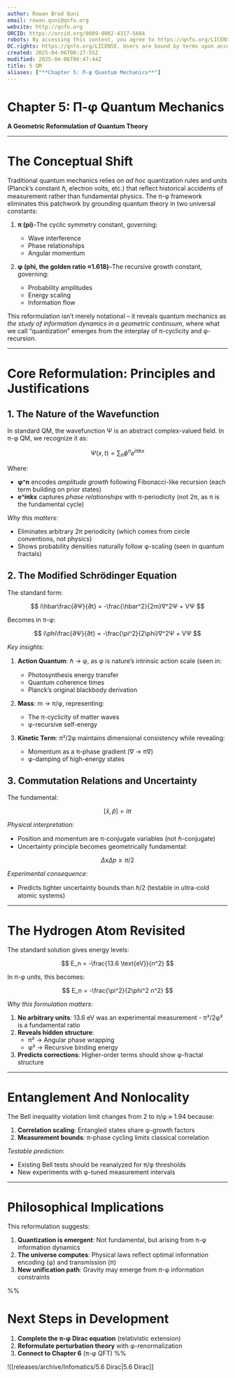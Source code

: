 ```yaml
---
author: Rowan Brad Quni
email: rowan.quni@qnfo.org
website: http://qnfo.org
ORCID: https://orcid.org/0009-0002-4317-5604
robots: By accessing this content, you agree to https://qnfo.org/LICENSE. Non-commercial use only. Attribution required.
DC.rights: https://qnfo.org/LICENSE. Users are bound by terms upon access.
created: 2025-04-06T00:27:55Z
modified: 2025-04-06T00:47:44Z
title: 5 QM
aliases: ["**Chapter 5: Π-φ Quantum Mechanics**"]
---
```


# **Chapter 5: Π-φ Quantum Mechanics**

**A Geometric Reformulation of Quantum Theory**

---

# **The Conceptual Shift**

Traditional quantum mechanics relies on *ad hoc* quantization rules and units (Planck’s constant ℏ, electron volts, etc.) that reflect historical accidents of measurement rather than fundamental physics. The π-φ framework eliminates this patchwork by grounding quantum theory in two universal constants:

1. **π (pi)**–The cyclic symmetry constant, governing:
   - Wave interference
   - Phase relationships
   - Angular momentum

2. **φ (phi, the golden ratio ≈1.618)**–The recursive growth constant, governing:
   - Probability amplitudes
   - Energy scaling
   - Information flow

This reformulation isn’t merely notational – it reveals quantum mechanics as *the study of information dynamics in a geometric continuum*, where what we call “quantization” emerges from the interplay of π-cyclicity and φ-recursion.

---

# **Core Reformulation: Principles and Justifications**

## **1. The Nature of the Wavefunction**

In standard QM, the wavefunction Ψ is an abstract complex-valued field. In π-φ QM, we recognize it as:

$$
\Psi(x,t) = \sum_n \phi^n e^{i\pi k x}
$$

Where:

- **φ^n** encodes *amplitude growth* following Fibonacci-like recursion (each term building on prior states)
- **e^iπkx** captures *phase relationships* with π-periodicity (not 2π, as π is the fundamental cycle)

*Why this matters*:
- Eliminates arbitrary 2π periodicity (which comes from circle conventions, not physics)
- Shows probability densities naturally follow φ-scaling (seen in quantum fractals)

## **2. The Modified Schrödinger Equation**

The standard form:

$$
i\hbar\frac{∂Ψ}{∂t} = -\frac{\hbar^2}{2m}∇^2Ψ + VΨ
$$

Becomes in π-φ:

$$
i\phi\frac{∂Ψ}{∂t} = -\frac{\pi^2}{2\phi}∇^2Ψ + VΨ
$$

*Key insights*:
1. **Action Quantum**: ℏ → φ, as φ is nature’s intrinsic action scale (seen in:
   - Photosynthesis energy transfer
   - Quantum coherence times
   - Planck’s original blackbody derivation

2. **Mass**: m → π/φ, representing:
   - The π-cyclicity of matter waves
   - φ-recursive self-energy

3. **Kinetic Term**: π²/2φ maintains dimensional consistency while revealing:
   - Momentum as a π-phase gradient (∇ → π∇)
   - φ-damping of high-energy states

## **3. Commutation Relations and Uncertainty**

The fundamental:

$$
[\hat{x},\hat{p}] = i\pi
$$

*Physical interpretation*:
- Position and momentum are π-conjugate variables (not ℏ-conjugate)
- Uncertainty principle becomes geometrically fundamental:

$$
ΔxΔp ≥ \pi/2
$$

*Experimental consequence*:
- Predicts tighter uncertainty bounds than ℏ/2 (testable in ultra-cold atomic systems)

---

# **The Hydrogen Atom Revisited**

The standard solution gives energy levels:

$$
E_n = -\frac{13.6 \text{eV}}{n^2}
$$

In π-φ units, this becomes:

$$
E_n = -\frac{\pi^2}{2\phi^2 n^2}
$$

*Why this formulation matters*:
1. **No arbitrary units**: 13.6 eV was an experimental measurement - π²/2φ² is a fundamental ratio
2. **Reveals hidden structure**:
   - π² → Angular phase wrapping
   - φ² → Recursive binding energy
3. **Predicts corrections**: Higher-order terms should show φ-fractal structure

---

# **Entanglement And Nonlocality**

The Bell inequality violation limit changes from 2 to π/φ ≈ 1.94 because:

1. **Correlation scaling**: Entangled states share φ-growth factors
2. **Measurement bounds**: π-phase cycling limits classical correlation

*Testable prediction*:
- Existing Bell tests should be reanalyzed for π/φ thresholds
- New experiments with φ-tuned measurement intervals

---

# **Philosophical Implications**

This reformulation suggests:

1. **Quantization is emergent**: Not fundamental, but arising from π-φ information dynamics
2. **The universe computes**: Physical laws reflect optimal information encoding (φ) and transmission (π)
3. **New unification path**: Gravity may emerge from π-φ information constraints

%%

# **Next Steps in Development**

1. **Complete the π-φ Dirac equation** (relativistic extension)
2. **Reformulate perturbation theory** with φ-renormalization
3. **Connect to Chapter 6** (π-φ QFT)
%%

![[releases/archive/Infomatics/5.6 Dirac|5.6 Dirac]]
